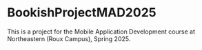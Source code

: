 # BookishProjectMAD2025

This is a project for the Mobile Application Development course at Northeastern (Roux Campus), Spring 2025.